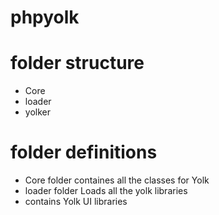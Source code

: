 # phpyolk


# folder structure
- Core 
- loader 
-  yolker

# folder definitions 
- Core folder containes all the classes for Yolk
- loader folder Loads all the yolk libraries
- contains Yolk UI libraries
